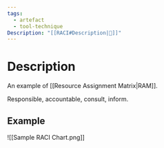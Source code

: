 ```yaml
---
tags:
  - artefact
  - tool-technique
Description: "[[RACI#Description|📝]]"
---
```

# Description
An example of [[Resource Assignment Matrix|RAM]].

Responsible, accountable, consult, inform.
## Example
![[Sample RACI Chart.png]]
